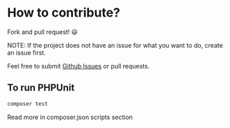 # How to contribute?

Fork and pull request! 😃

NOTE: If the project does not have an issue for what you want to do, create an issue first.

Feel free to submit [Github Issues](https://github.com/vitormattos/api-tests/issues) or pull requests.

## To run PHPUnit

```bash
composer test
```

Read more in composer.json scripts section
